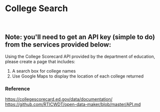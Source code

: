# College Search
​
## Note: you'll need to get an API key (simple to do) from the services provided below:

Using the College Scorecard API provided by the department of education, please create a page that includes:

1. A search box for college names  
2. Use Google Maps to display the location of each college returned
​
### Reference

https://collegescorecard.ed.gov/data/documentation/
https://github.com/RTICWDT/open-data-maker/blob/master/API.md
